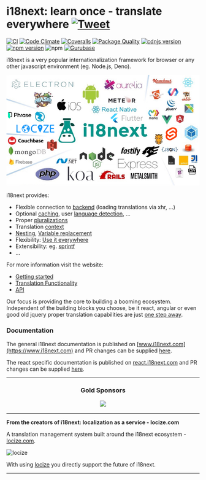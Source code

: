 # i18next: learn once - translate everywhere [![Tweet](https://img.shields.io/twitter/url/http/shields.io.svg?style=social)](https://twitter.com/intent/tweet?text=Awesome%20i18next:%20learn%20once%20-%20translate%20everywhere%20-%20the%20internationalization%20ecosystem%20&url=https://github.com/i18next/i18next&via=jamuhl&hashtags=i18n,javascript,dev)

[![CI](https://github.com/i18next/i18next/actions/workflows/CI.yml/badge.svg)](https://github.com/i18next/i18next/actions/workflows/CI.yml)
[![Code Climate](https://codeclimate.com/github/codeclimate/codeclimate/badges/gpa.svg)](https://codeclimate.com/github/i18next/i18next)
[![Coveralls](https://img.shields.io/coveralls/i18next/i18next/master.svg?style=flat-square)](https://coveralls.io/github/i18next/i18next)
[![Package Quality](https://packagequality.com/shield/i18next.svg)](https://packagequality.com/#?package=i18next)
[![cdnjs version](https://img.shields.io/cdnjs/v/i18next.svg?style=flat-square)](https://cdnjs.com/libraries/i18next)
[![npm version](https://img.shields.io/npm/v/i18next.svg?style=flat-square)](https://www.npmjs.com/package/i18next)
![npm](https://img.shields.io/npm/dw/i18next)
[![Gurubase](https://img.shields.io/badge/Gurubase-Ask%20i18next%20Guru-006BFF)](https://gurubase.io/g/i18next)

i18next is a very popular internationalization framework for browser or any other javascript environment (eg. Node.js, Deno).

![ecosystem](https://raw.githubusercontent.com/i18next/i18next/master/assets/i18next-ecosystem.jpg)

i18next provides:

- Flexible connection to [backend](https://www.i18next.com/overview/plugins-and-utils#backends) (loading translations via xhr, ...)
- Optional [caching](https://www.i18next.com/how-to/caching), user [language detection](https://www.i18next.com/overview/plugins-and-utils#language-detector), ...
- Proper [pluralizations](https://www.i18next.com/translation-function/plurals)
- Translation [context](https://www.i18next.com/translation-function/context)
- [Nesting](https://www.i18next.com/translation-function/nesting), [Variable replacement](https://www.i18next.com/translation-function/interpolation)
- Flexibility: [Use it everywhere](https://www.i18next.com/overview/supported-frameworks)
- Extensibility: eg. [sprintf](https://www.i18next.com/overview/plugins-and-utils#post-processors)
- ...

For more information visit the website:

- [Getting started](https://www.i18next.com/overview/getting-started)
- [Translation Functionality](https://www.i18next.com/translation-function/essentials)
- [API](https://www.i18next.com/overview/api)

Our focus is providing the core to building a booming ecosystem. Independent of the building blocks you choose, be it react, angular or even good old jquery proper translation capabilities are just [one step away](https://www.i18next.com/overview/supported-frameworks).

### Documentation

The general i18next documentation is published on [www.i18next.com](https://www.i18next.com) and PR changes can be supplied [here](https://github.com/i18next/i18next-gitbook).

The react specific documentation is published on [react.i18next.com](https://react.i18next.com) and PR changes can be supplied [here](https://github.com/i18next/react-i18next-gitbook).

---

<h3 align="center">Gold Sponsors</h3>

<p align="center">
  <a href="https://locize.com/" target="_blank">
    <img src="https://raw.githubusercontent.com/i18next/i18next/master/assets/locize_sponsor_240.gif" width="240px">
  </a>
</p>

---

**From the creators of i18next: localization as a service - locize.com**

A translation management system built around the i18next ecosystem - [locize.com](https://locize.com).

![locize](https://locize.com/img/ads/github_locize.png)

With using [locize](https://locize.com/?utm_source=i18next_readme&utm_medium=github) you directly support the future of i18next.

---
